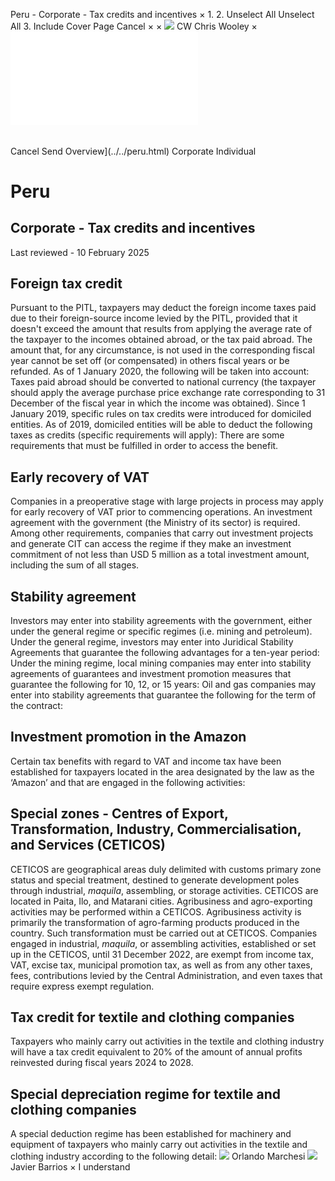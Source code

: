 Peru - Corporate - Tax credits and incentives
×
1.
2.
Unselect All
Unselect All
3.
Include Cover Page
Cancel
×
×
![](../../-/media/world-wide-tax-summaries/attachments/global---chris-wooley.ashx%3Frev=ac5e5f3223b34096b1afc2a6009c7320&revision=ac5e5f32-23b3-4096-b1af-c2a6009c7320&hash=859B7ADC84DC2CBEC9760E9E6EE7DE6D0A8BFCDF)
CW
Chris Wooley
×
![](tax-credits-and-incentives.html)
######
Cancel
Send
Overview](../../peru.html)
Corporate
Individual
# Peru
## Corporate - Tax credits and incentives
Last reviewed - 10 February 2025
## Foreign tax credit
Pursuant to the PITL, taxpayers may deduct the foreign income taxes paid due to their foreign-source income levied by the PITL, provided that it doesn't exceed the amount that results from applying the average rate of the taxpayer to the incomes obtained abroad, or the tax paid abroad. The amount that, for any circumstance, is not used in the corresponding fiscal year cannot be set off (or compensated) in others fiscal years or be refunded.
As of 1 January 2020, the following will be taken into account:
Taxes paid abroad should be converted to national currency (the taxpayer should apply the average purchase price exchange rate corresponding to 31 December of the fiscal year in which the income was obtained). Since 1 January 2019, specific rules on tax credits were introduced for domiciled entities. As of 2019, domiciled entities will be able to deduct the following taxes as credits (specific requirements will apply):
There are some requirements that must be fulfilled in order to access the benefit.
## Early recovery of VAT
Companies in a preoperative stage with large projects in process may apply for early recovery of VAT prior to commencing operations. An investment agreement with the government (the Ministry of its sector) is required.
Among other requirements, companies that carry out investment projects and generate CIT can access the regime if they make an investment commitment of not less than USD 5 million as a total investment amount, including the sum of all stages.
## Stability agreement
Investors may enter into stability agreements with the government, either under the general regime or specific regimes (i.e. mining and petroleum).
Under the general regime, investors may enter into Juridical Stability Agreements that guarantee the following advantages for a ten-year period:
Under the mining regime, local mining companies may enter into stability agreements of guarantees and investment promotion measures that guarantee the following for 10, 12, or 15 years:
Oil and gas companies may enter into stability agreements that guarantee the following for the term of the contract:
## Investment promotion in the Amazon
Certain tax benefits with regard to VAT and income tax have been established for taxpayers located in the area designated by the law as the ‘Amazon’ and that are engaged in the following activities:
## Special zones - Centres of Export, Transformation, Industry, Commercialisation, and Services (CETICOS)
CETICOS are geographical areas duly delimited with customs primary zone status and special treatment, destined to generate development poles through industrial, *maquila*, assembling, or storage activities. CETICOS are located in Paita, Ilo, and Matarani cities.
Agribusiness and agro-exporting activities may be performed within a CETICOS. Agribusiness activity is primarily the transformation of agro-farming products produced in the country. Such transformation must be carried out at CETICOS.
Companies engaged in industrial, *maquila*, or assembling activities, established or set up in the CETICOS, until 31 December 2022, are exempt from income tax, VAT, excise tax, municipal promotion tax, as well as from any other taxes, fees, contributions levied by the Central Administration, and even taxes that require express exempt regulation.
## Tax credit for textile and clothing companies
Taxpayers who mainly carry out activities in the textile and clothing industry will have a tax credit equivalent to 20% of the amount of annual profits reinvested during fiscal years 2024 to 2028.
## Special depreciation regime for textile and clothing companies
A special deduction regime has been established for machinery and equipment of taxpayers who mainly carry out activities in the textile and clothing industry according to the following detail:
![](../../-/media/world-wide-tax-summaries/attachments/peru---orlando-marchesi-v.ashx%3Frev=c4f8241894ba4e8b90d524d9f42d125c&revision=c4f82418-94ba-4e8b-90d5-24d9f42d125c&hash=46B101FCF5B243E6EDFE79E13FA4ADCAD1CB0D78)
Orlando Marchesi
![](../../-/media/world-wide-tax-summaries/perujavier-barriosfoto-jbk-payetjpg20210701195210873.ashx%3Frev=9f77e010214b4f9c90ff521a180b2223&revision=9f77e010-214b-4f9c-90ff-521a180b2223&hash=3261B99497D3BB039DA1B0BF58052E86C6FB1F23)
Javier Barrios
×
I understand